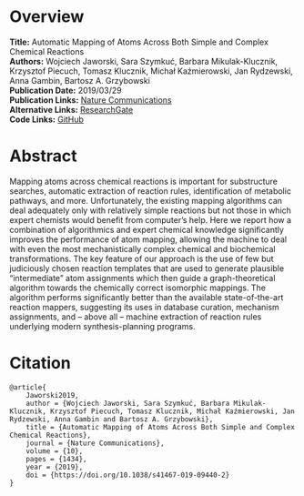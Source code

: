 # Overview
**Title:** Automatic Mapping of Atoms Across Both Simple and Complex Chemical Reactions<br>
**Authors:** Wojciech Jaworski, Sara Szymkuć, Barbara Mikulak-Klucznik, Krzysztof Piecuch, Tomasz Klucznik, Michał
Kaźmierowski, Jan Rydzewski, Anna Gambin, Bartosz A. Grzybowski<br>
**Publication Date:** 2019/03/29<br>
**Publication Links:** [Nature Communications](https://www.nature.com/articles/s41467-019-09440-2)<br>
**Alternative Links:** [ResearchGate](https://www.researchgate.net/publication/332078188_Automatic_mapping_of_atoms_across_both_simple_and_complex_chemical_reactions)<br>
**Code Links:** [GitHub](https://github.com/w-jaworski/AtomMap)


# Abstract
Mapping atoms across chemical reactions is important for substructure searches, automatic extraction of reaction rules,
identification of metabolic pathways, and more. Unfortunately, the existing mapping algorithms can deal adequately only
with relatively simple reactions but not those in which expert chemists would benefit from computer’s help. Here we
report how a combination of algorithmics and expert chemical knowledge significantly improves the performance of atom
mapping, allowing the machine to deal with even the most mechanistically complex chemical and biochemical
transformations. The key feature of our approach is the use of few but judiciously chosen reaction templates that are
used to generate plausible “intermediate” atom assignments which then guide a graph-theoretical algorithm towards the
chemically correct isomorphic mappings. The algorithm performs significantly better than the available state-of-the-art
reaction mappers, suggesting its uses in database curation, mechanism assignments, and – above all – machine extraction
of reaction rules underlying modern synthesis-planning programs.


# Citation
```
@article{
    Jaworski2019,
    author = {Wojciech Jaworski, Sara Szymkuć, Barbara Mikulak-Klucznik, Krzysztof Piecuch, Tomasz Klucznik, Michał Kaźmierowski, Jan Rydzewski, Anna Gambin and Bartosz A. Grzybowski},
    title = {Automatic Mapping of Atoms Across Both Simple and Complex Chemical Reactions},
    journal = {Nature Communications},
    volume = {10},
    pages = {1434},
    year = {2019},
    doi = {https://doi.org/10.1038/s41467-019-09440-2}
}
```
